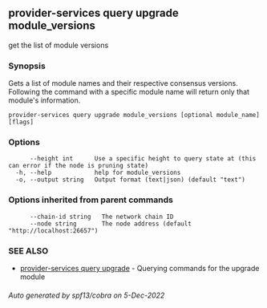 ## provider-services query upgrade module_versions

get the list of module versions

### Synopsis

Gets a list of module names and their respective consensus versions.
Following the command with a specific module name will return only
that module's information.

```
provider-services query upgrade module_versions [optional module_name] [flags]
```

### Options

```
      --height int      Use a specific height to query state at (this can error if the node is pruning state)
  -h, --help            help for module_versions
  -o, --output string   Output format (text|json) (default "text")
```

### Options inherited from parent commands

```
      --chain-id string   The network chain ID
      --node string       The node address (default "http://localhost:26657")
```

### SEE ALSO

* [provider-services query upgrade](provider-services_query_upgrade.md)	 - Querying commands for the upgrade module

###### Auto generated by spf13/cobra on 5-Dec-2022
